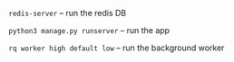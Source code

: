 `redis-server` – run the redis DB

`python3 manage.py runserver` – run the app

`rq worker high default low` – run the background worker